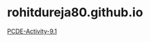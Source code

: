 # rohitdureja80.github.io
<a href="https://rohitdureja80.github.io/PCDE-Activity-9.1/">PCDE-Activity-9.1</a>

